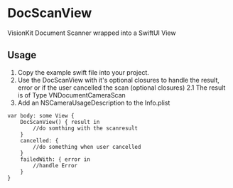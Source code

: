 # DocScanView
VisionKit Document Scanner wrapped into a SwiftUI View

## Usage
1. Copy the example swift file into your project.
2. Use the DocScanView with it's optional closures to handle the result, error or if the user cancelled the scan (optional closures)
    2.1 The result is of Type VNDocumentCameraScan
3. Add an NSCameraUsageDescription to the Info.plist


```
var body: some View {
    DocScanView() { result in
        //do somthing with the scanresult
    }
    cancelled: {
        //do something when user cancelled
    }
    failedWith: { error in
        //handle Error
    }
}
```
